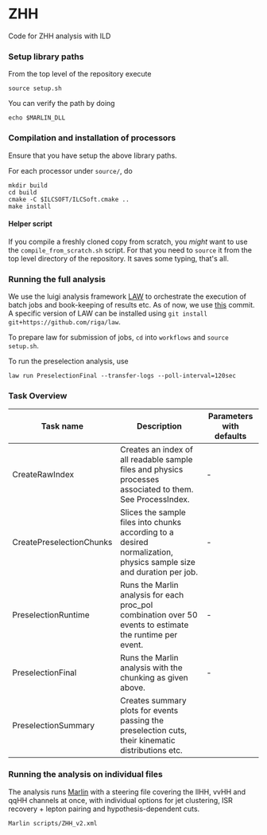 # ZHH
Code for ZHH analysis with ILD

### Setup library paths
From the top level of the repository execute
```shell
source setup.sh
```
You can verify the path by doing
```shell
echo $MARLIN_DLL
```

### Compilation and installation of processors
Ensure that you have setup the above library paths.

For each processor under `source/`, do
```shell
mkdir build
cd build
cmake -C $ILCSOFT/ILCSoft.cmake ..
make install
```

#### Helper script
If you compile a freshly cloned copy from scratch, you _might_ want to use the `compile_from_scratch.sh` script.
For that you need to `source` it from the top level directory of the repository. It saves some typing, that's all.

### Running the full analysis
We use the luigi analysis framework [LAW](https://github.com/riga/law) to orchestrate the execution of batch jobs and book-keeping of results etc. As of now, we use [this](https://github.com/riga/law/commit/673c2ac16eb8da9304a6c749e557f9c42ad4d976) commit. A specific version of LAW can be installed using `git install git+https://github.com/riga/law`.

To prepare law for submission of jobs, ```cd``` into ```workflows``` and ```source setup.sh```.

To run the preselection analysis, use

```shell
law run PreselectionFinal --transfer-logs --poll-interval=120sec
```

### Task Overview

| Task name                 | Description           | Parameters with defaults |
|---------------------------|-----------------------|--------------------------|
| CreateRawIndex            | Creates an index of all readable sample files and physics processes associated to them. See ProcessIndex. | - |
| CreatePreselectionChunks  | Slices the sample files into chunks according to a desired normalization, physics sample size and duration per job. | - |
| PreselectionRuntime       | Runs the Marlin analysis for each proc_pol combination over 50 events to estimate the runtime per event. | - |
| PreselectionFinal         | Runs the Marlin analysis with the chunking as given above.  | - |
| PreselectionSummary       | Creates summary plots for events passing the preselection cuts, their kinematic distributions etc.  ||

### Running the analysis on individual files

The analysis runs [Marlin](https://github.com/iLCSoft/Marlin) with a steering file covering the llHH, vvHH and qqHH channels at once, with individual options for jet clustering, ISR recovery + lepton pairing and hypothesis-dependent cuts.

```shell
Marlin scripts/ZHH_v2.xml
```
